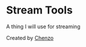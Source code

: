 Stream Tools
====================  
A thing I will use for streaming

Created by [Chenzo](https://twitter.com/1Chenzo)

